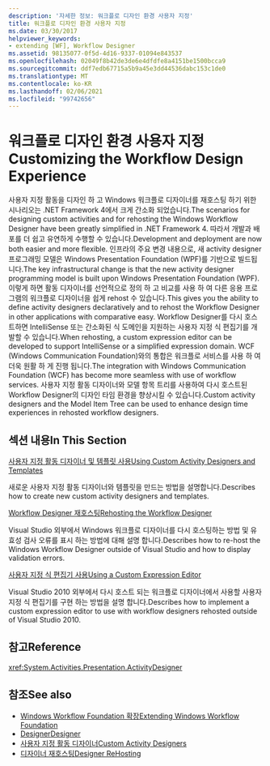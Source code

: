 ```yaml
---
description: '자세한 정보: 워크플로 디자인 환경 사용자 지정'
title: 워크플로 디자인 환경 사용자 지정
ms.date: 03/30/2017
helpviewer_keywords:
- extending [WF], Workflow Designer
ms.assetid: 98135077-0f5d-4d16-9337-01094e843537
ms.openlocfilehash: 02049f8b42de3de6e4dfdfe8a4151be1500bcca9
ms.sourcegitcommit: ddf7edb67715a5b9a45e3dd44536dabc153c1de0
ms.translationtype: MT
ms.contentlocale: ko-KR
ms.lasthandoff: 02/06/2021
ms.locfileid: "99742656"
---
```

# <a name="customizing-the-workflow-design-experience"></a><span data-ttu-id="544ce-103">워크플로 디자인 환경 사용자 지정</span><span class="sxs-lookup"><span data-stu-id="544ce-103">Customizing the Workflow Design Experience</span></span>

<span data-ttu-id="544ce-104">사용자 지정 활동을 디자인 하 고 Windows 워크플로 디자이너를 재호스팅 하기 위한 시나리오는 .NET Framework 4에서 크게 간소화 되었습니다.</span><span class="sxs-lookup"><span data-stu-id="544ce-104">The scenarios for designing custom activities and for rehosting the Windows Workflow Designer have been greatly simplified in .NET Framework 4.</span></span> <span data-ttu-id="544ce-105">따라서 개발과 배포를 더 쉽고 유연하게 수행할 수 있습니다.</span><span class="sxs-lookup"><span data-stu-id="544ce-105">Development and deployment are now both easier and more flexible.</span></span> <span data-ttu-id="544ce-106">인프라의 주요 변경 내용으로, 새 activity designer 프로그래밍 모델은 Windows Presentation Foundation (WPF)를 기반으로 빌드됩니다.</span><span class="sxs-lookup"><span data-stu-id="544ce-106">The key infrastructural change is that the new activity designer programming model is built upon Windows Presentation Foundation (WPF).</span></span> <span data-ttu-id="544ce-107">이렇게 하면 활동 디자이너를 선언적으로 정의 하 고 비교를 사용 하 여 다른 응용 프로그램의 워크플로 디자이너을 쉽게 rehost 수 있습니다.</span><span class="sxs-lookup"><span data-stu-id="544ce-107">This gives you the ability to define activity designers declaratively and to rehost the Workflow Designer in other applications with comparative easy.</span></span> <span data-ttu-id="544ce-108">Workflow Designer를 다시 호스트하면 IntelliSense 또는 간소화된 식 도메인을 지원하는 사용자 지정 식 편집기를 개발할 수 있습니다.</span><span class="sxs-lookup"><span data-stu-id="544ce-108">When rehosting, a custom expression editor can be developed to support IntelliSense or a simplified expression domain.</span></span> <span data-ttu-id="544ce-109">WCF (Windows Communication Foundation)와의 통합은 워크플로 서비스를 사용 하 여 더욱 원활 하 게 진행 됩니다.</span><span class="sxs-lookup"><span data-stu-id="544ce-109">The integration with Windows Communication Foundation (WCF) has become more seamless with use of workflow services.</span></span> <span data-ttu-id="544ce-110">사용자 지정 활동 디자이너와 모델 항목 트리를 사용하여 다시 호스트된 Workflow Designer의 디자인 타임 환경을 향상시킬 수 있습니다.</span><span class="sxs-lookup"><span data-stu-id="544ce-110">Custom activity designers and the Model Item Tree can be used to enhance design time experiences in rehosted workflow designers.</span></span>

## <a name="in-this-section"></a><span data-ttu-id="544ce-111">섹션 내용</span><span class="sxs-lookup"><span data-stu-id="544ce-111">In This Section</span></span>

 [<span data-ttu-id="544ce-112">사용자 지정 활동 디자이너 및 템플릿 사용</span><span class="sxs-lookup"><span data-stu-id="544ce-112">Using Custom Activity Designers and Templates</span></span>](using-custom-activity-designers-and-templates.md)

 <span data-ttu-id="544ce-113">새로운 사용자 지정 활동 디자이너와 템플릿을 만드는 방법을 설명합니다.</span><span class="sxs-lookup"><span data-stu-id="544ce-113">Describes how to create new custom activity designers and templates.</span></span>

 [<span data-ttu-id="544ce-114">Workflow Designer 재호스팅</span><span class="sxs-lookup"><span data-stu-id="544ce-114">Rehosting the Workflow Designer</span></span>](rehosting-the-workflow-designer.md)

 <span data-ttu-id="544ce-115">Visual Studio 외부에서 Windows 워크플로 디자이너를 다시 호스팅하는 방법 및 유효성 검사 오류를 표시 하는 방법에 대해 설명 합니다.</span><span class="sxs-lookup"><span data-stu-id="544ce-115">Describes how to re-host the Windows Workflow Designer outside of Visual Studio and how to display validation errors.</span></span>

 [<span data-ttu-id="544ce-116">사용자 지정 식 편집기 사용</span><span class="sxs-lookup"><span data-stu-id="544ce-116">Using a Custom Expression Editor</span></span>](using-a-custom-expression-editor.md)

 <span data-ttu-id="544ce-117">Visual Studio 2010 외부에서 다시 호스트 되는 워크플로 디자이너에서 사용할 사용자 지정 식 편집기를 구현 하는 방법을 설명 합니다.</span><span class="sxs-lookup"><span data-stu-id="544ce-117">Describes how to implement a custom expression editor to use with workflow designers rehosted outside of Visual Studio 2010.</span></span>

## <a name="reference"></a><span data-ttu-id="544ce-118">참고</span><span class="sxs-lookup"><span data-stu-id="544ce-118">Reference</span></span>

<xref:System.Activities.Presentation.ActivityDesigner>

## <a name="see-also"></a><span data-ttu-id="544ce-119">참조</span><span class="sxs-lookup"><span data-stu-id="544ce-119">See also</span></span>

- [<span data-ttu-id="544ce-120">Windows Workflow Foundation 확장</span><span class="sxs-lookup"><span data-stu-id="544ce-120">Extending Windows Workflow Foundation</span></span>](extend.md)
- [<span data-ttu-id="544ce-121">Designer</span><span class="sxs-lookup"><span data-stu-id="544ce-121">Designer</span></span>](./samples/designer.md)
- [<span data-ttu-id="544ce-122">사용자 지정 활동 디자이너</span><span class="sxs-lookup"><span data-stu-id="544ce-122">Custom Activity Designers</span></span>](./samples/custom-activity-designers.md)
- [<span data-ttu-id="544ce-123">디자이너 재호스팅</span><span class="sxs-lookup"><span data-stu-id="544ce-123">Designer ReHosting</span></span>](./samples/designer-rehosting.md)
